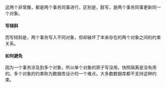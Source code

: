 这两个非常像，都是两个事务同事进行，区别是，脏写，是两个事务同事更新同一个对象。

#### 写倾斜
而写倾斜是，两个事务写入不同对象，但却破坏了本来存在的两个对象之间的约束关系。

#### 如何避免
因为一个事务涉及到多个对象，所以单个对象的原子写没用。快照隔离是没有用的。多个对象的约束称为数据库设计的一个难点。大多数数据库都不支持这种约束。
